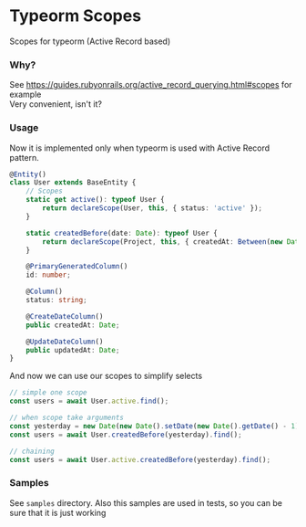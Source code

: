 # Typeorm Scopes

Scopes for typeorm (Active Record based)

### Why?

See https://guides.rubyonrails.org/active_record_querying.html#scopes for example </br>
Very convenient, isn't it?

### Usage

Now it is implemented only when typeorm is used with Active Record pattern.

```typescript
@Entity()
class User extends BaseEntity {
    // Scopes
    static get active(): typeof User {
        return declareScope(User, this, { status: 'active' });
    }

    static createdBefore(date: Date): typeof User {
        return declareScope(Project, this, { createdAt: Between(new Date('1970-01-01').toISOString(), date.toISOString()) });
    }

    @PrimaryGeneratedColumn()
    id: number;

    @Column()
    status: string;

    @CreateDateColumn()
    public createdAt: Date;

    @UpdateDateColumn()
    public updatedAt: Date;
}
```

And now we can use our scopes to simplify selects

```typescript
// simple one scope
const users = await User.active.find();

// when scope take arguments
const yesterday = new Date(new Date().setDate(new Date().getDate() - 1)); // ugly
const users = await User.createdBefore(yesterday).find();

// chaining
const users = await User.active.createdBefore(yesterday).find();
```

### Samples

See `samples` directory. Also this samples are used in tests, so you can be sure that it is just working
